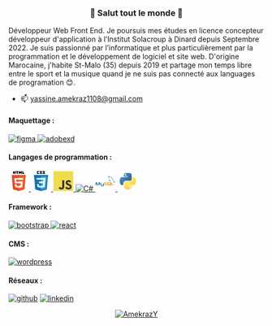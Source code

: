 <h3 align="center">👋 Salut tout le monde 👋</h3>
<h7 align="left" color="black">Développeur Web Front End. Je poursuis mes études en licence concepteur développeur d'application à l’Institut Solacroup à Dinard depuis Septembre 2022. Je suis passionné par l’informatique et plus particulièrement par la programmation et le développement de logiciel et site web. D'origine Marocaine, j'habite St-Malo (35) depuis 2019 et partage mon temps libre entre le sport et la musique quand je ne suis pas connecté aux languages de programation 😊.</h7>

- 📫         yassine.amekraz1108@gmail.com 

<h4 align="left">Maquettage :</h3>

<p align="left"><a href="https://www.figma.com/" target="_blank"> <img src="https://luna1.co/802f24.jpg" alt="figma" width="40" height="40"/> </a><a href=" https://www.adobe.com/fr/products/xd.html" target="_blank"> <img src="https://upload.wikimedia.org/wikipedia/commons/thumb/c/c2/Adobe_XD_CC_icon.svg/1200px-Adobe_XD_CC_icon.svg.png" alt="adobexd" width="40" height="40"/> </a>

<h4 align="left">Langages de programmation :</h3>
 
<p align="left"> <a href="https://www.w3.org/html/" target="_blank"> <img src="https://raw.githubusercontent.com/devicons/devicon/master/icons/html5/html5-original-wordmark.svg" alt="html5" width="40" height="40"/> </a> <a href="https://www.w3schools.com/css/" target="_blank"> <img src="https://raw.githubusercontent.com/devicons/devicon/master/icons/css3/css3-original-wordmark.svg" alt="css3" width="40" height="40"/> </a> <a href="https://developer.mozilla.org/en-US/docs/Web/JavaScript" target="_blank"> <img src="https://raw.githubusercontent.com/devicons/devicon/master/icons/javascript/javascript-original.svg" alt="javascript" width="40" height="40"/> </a><a href="https://docs.microsoft.com/fr-fr/dotnet/csharp/" target="_blank"> <img src="https://upload.wikimedia.org/wikipedia/commons/thumb/0/0d/C_Sharp_wordmark.svg/800px-C_Sharp_wordmark.svg.png" alt="C#" width="40" height="40"/> </a>  <a href="https://www.mysql.com/" target="_blank"> <img src="https://raw.githubusercontent.com/devicons/devicon/master/icons/mysql/mysql-original-wordmark.svg" alt="mysql" width="40" height="40"/> </a>  <a href="https://www.python.org" target="_blank"> <img src="https://raw.githubusercontent.com/devicons/devicon/master/icons/python/python-original.svg" alt="python" width="40" height="40"/> </a> </p>

<h4 align="left">Framework :</h3>
<p align="left"> <a href="https://getbootstrap.com/" target="_blank"> <img src="https://avatars.githubusercontent.com/u/2918581?s=280&v=4" alt="bootstrap" width="40" height="40"/> </a> <a href="https://fr.reactjs.org/" target="_blank"> <img src="https://cdn-icons-png.flaticon.com/512/1126/1126012.png" alt="react" width="40" height="40"/> </a>

<h4 align="left">CMS :</h3>
<p align="left"> <a href="https://wordpress.org/" target="_blank"> <img src="https://www.agence404.com/wp-content/uploads/2020/11/cms-wordpress.png" alt="wordpress" width="40" height="40"/> </a> 

<h4 align="left">Réseaux :</h3>

[<img src='https://cdn-icons-png.flaticon.com/512/733/733553.png' alt='github' height='40'>](https://github.com/AmekrazY)  [<img src='https://cdn-icons-png.flaticon.com/512/174/174857.png' alt='linkedin' height='40'>](https://www.linkedin.com/in/yassine-amekraz/)  

<p align="center"> <a href="https://github.com/ryo-ma/github-profile-trophy"><img src="https://github-profile-trophy.vercel.app/?username=AmekrazY" alt="AmekrazY" /></a> </p>
